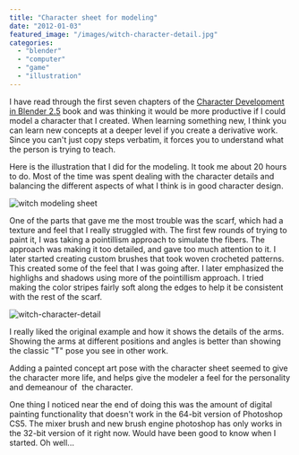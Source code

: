 ```yaml
---
title: "Character sheet for modeling"
date: "2012-01-03"
featured_image: "/images/witch-character-detail.jpg"
categories: 
  - "blender"
  - "computer"
  - "game"
  - "illustration"
---
```


I have read through the first seven chapters of the [Character Development in Blender 2.5](http://blog.scottpetrovic.com/2011/12/death-of-witch-training-game/) book and was thinking it would be more productive if I could model a character that I created. When learning something new, I think you can learn new concepts at a deeper level if you create a derivative work. Since you can't just copy steps verbatim, it forces you to understand what the person is trying to teach.

Here is the illustration that I did for the modeling. It took me about 20 hours to do. Most of the time was spent dealing with the character details and balancing the different aspects of what I think is in good character design.

![witch modeling sheet](/images/modeling-sheet.jpg "witch modeling sheet")

One of the parts that gave me the most trouble was the scarf, which had a texture and feel that I really struggled with. The first few rounds of trying to paint it, I was taking a pointillism approach to simulate the fibers. The approach was making it too detailed, and gave too much attention to it. I later started creating custom brushes that took woven crocheted patterns. This created some of the feel that I was going after. I later emphasized the highlighs and shadows using more of the pointillism approach. I tried making the color stripes fairly soft along the edges to help it be consistent with the rest of the scarf.

![witch-character-detail](/images/witch-character-detail.jpg "witch-character-detail")

I really liked the original example and how it shows the details of the arms. Showing the arms at different positions and angles is better than showing the classic "T" pose you see in other work.

Adding a painted concept art pose with the character sheet seemed to give the character more life, and helps give the modeler a feel for the personality and demeanour of  the character.

One thing I noticed near the end of doing this was the amount of digital painting functionality that doesn't work in the 64-bit version of Photoshop CS5. The mixer brush and new brush engine photoshop has only works in the 32-bit version of it right now. Would have been good to know when I started. Oh well...
